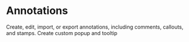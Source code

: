 # Annotations

Create, edit, import, or export annotations, including comments, callouts, and stamps.
Create custom popup and tooltip